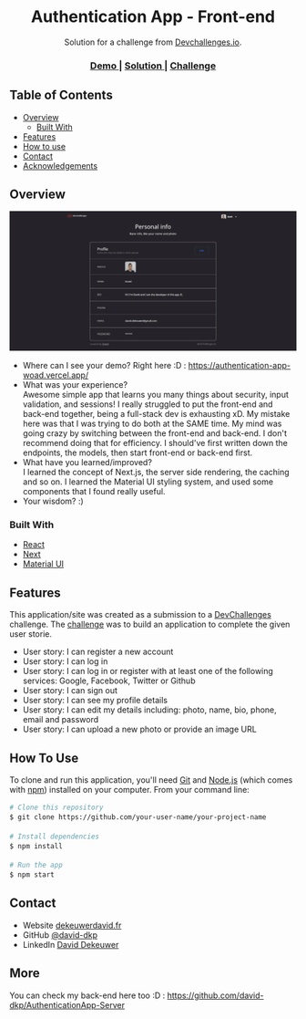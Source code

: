 <!-- Please update value in the {}  -->

<h1 align="center">Authentication App - Front-end</h1>

<div align="center">
   Solution for a challenge from  <a href="http://devchallenges.io" target="_blank">Devchallenges.io</a>.
</div>

<div align="center">
  <h3>
    <a href="https://authentication-app-woad.vercel.app/">
      Demo
    </a>
    <span> | </span>
    <a href="https://devchallenges.io/solutions/nM7HeFb3gII4lGBkSBt2">
      Solution
    </a>
    <span> | </span>
    <a href="https://devchallenges.io/challenges/N1fvBjQfhlkctmwj1tnw">
      Challenge
    </a>
  </h3>
</div>

<!-- TABLE OF CONTENTS -->

## Table of Contents

- [Overview](#overview)
  - [Built With](#built-with)
- [Features](#features)
- [How to use](#how-to-use)
- [Contact](#contact)
- [Acknowledgements](#acknowledgements)

<!-- OVERVIEW -->

## Overview

![screenshot](./screenshots/home_screenshots.png)

- Where can I see your demo? Right here :D : https://authentication-app-woad.vercel.app/
- What was your experience?  
  Awesome simple app that learns you many things about security, input validation, and sessions! I really struggled to put the front-end and back-end together, being a full-stack dev is exhausting xD. My mistake here was that I was trying to do both at the SAME time. My mind was going crazy by switching between the front-end and back-end. I don't recommend doing that for efficiency. I should've first written down the endpoints, the models, then start front-end or back-end first.
- What have you learned/improved?  
I learned the concept of Next.js, the server side rendering, the caching and so on. I learned the Material UI styling system, and used some components that I found really useful.
- Your wisdom? :)

### Built With

<!-- This section should list any major frameworks that you built your project using. Here are a few examples.-->

- [React](https://reactjs.org/)
- [Next](https://nextjs.org/)
- [Material UI](https://mui.com/)

## Features

<!-- List the features of your application or follow the template. Don't share the figma file here :) -->

This application/site was created as a submission to a [DevChallenges](https://devchallenges.io/challenges) challenge. The [challenge](https://devchallenges.io/challenges/N1fvBjQfhlkctmwj1tnw) was to build an application to complete the given user storie.
* User story: I can register a new account
* User story: I can log in
* User story: I can log in or register with at least one of the following services: Google, Facebook, Twitter or Github
* User story: I can sign out
* User story: I can see my profile details
* User story: I can edit my details including: photo, name, bio, phone, email and password
* User story: I can upload a new photo or provide an image URL

## How To Use

<!-- Example: -->

To clone and run this application, you'll need [Git](https://git-scm.com) and [Node.js](https://nodejs.org/en/download/) (which comes with [npm](http://npmjs.com)) installed on your computer. From your command line:

```bash
# Clone this repository
$ git clone https://github.com/your-user-name/your-project-name

# Install dependencies
$ npm install

# Run the app
$ npm start
```

## Contact

- Website [dekeuwerdavid.fr](https://dekeuwerdavid.fr)
- GitHub [@david-dkp](https://github.com/david-dkp)
- LinkedIn [David Dekeuwer](https://www.linkedin.com/in/david-dekeuwer-1940a01b9/)

## More
You can check my back-end here too :D : https://github.com/david-dkp/AuthenticationApp-Server